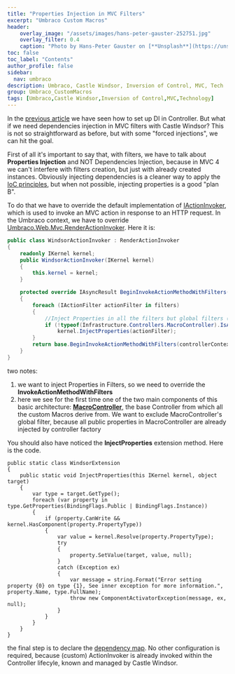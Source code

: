 ```yaml
---
title: "Properties Injection in MVC Filters"
excerpt: "Umbraco Custom Macros"
header:
    overlay_image: "/assets/images/hans-peter-gauster-252751.jpg"
    overlay_filter: 0.4
    caption: "Photo by Hans-Peter Gauster on [**Unsplash**](https://unsplash.com/photos/3y1zF4hIPCg)"
toc: false
toc_label: "Contents"
author_profile: false
sidebar:
  nav: umbraco
description: Umbraco, Castle Windsor, Inversion of Control, MVC, Tech
group: Umbraco_CustomMacros
tags: [Umbraco,Castle Windsor,Inversion of Control,MVC,Technology]
---
```


In the <a href="/2015/02/04/umbmacro-controllerfact/" target="_blank">previous article</a> we have seen how to set up DI in Controller. But what if we need dependencies injection in MVC filters with Castle Windsor?
This is not so straightforward as before, but with some "forced injections", we can hit the goal.

First of all it's important to say that, with filters, we have to talk about **Properties Injection** and NOT Dependencies Injection, because in MVC 4 we can't interfere with filters creation, but just with already created instances.
Obviously injecting dependencies is a cleaner way to apply the <a href="https://en.wikipedia.org/wiki/Inversion_of_control" target="_blank">IoC principles</a>, but when not possible, injecting properties is a good "plan B".   

To do that we have to override the default implementation of <a href="https://msdn.microsoft.com/en-us/library/system.web.mvc.iactioninvoker(v=vs.118).aspx" target="_blank">IActionInvoker</a>, which is used to invoke an MVC action in response to an HTTP request. In the Umbraco context, we have to 
override <a href="https://github.com/umbraco/Umbraco-CMS/blob/6.2.5/src/Umbraco.Web/Mvc/RenderActionInvoker.cs" target="_blank">Umbraco.Web.Mvc.RenderActionInvoker</a>. Here it is:

```csharp
public class WindsorActionInvoker : RenderActionInvoker 
{
	readonly IKernel kernel;
	public WindsorActionInvoker(IKernel kernel)
	{
		this.kernel = kernel;
	}

	protected override IAsyncResult BeginInvokeActionMethodWithFilters(ControllerContext controllerContext, IList<IActionFilter> filters, ActionDescriptor actionDescriptor, IDictionary<string, object> parameters, AsyncCallback callback, object state)
	{
		foreach (IActionFilter actionFilter in filters)
		{
			//Inject Properties in all the filters but global filters (already injected by Windsor's Controller Factory)
			if (!typeof(Infrastructure.Controllers.MacroController).IsAssignableFrom(actionFilter.GetType()))
				kernel.InjectProperties(actionFilter);
		}
		return base.BeginInvokeActionMethodWithFilters(controllerContext, filters, actionDescriptor, parameters, callback, state);
	}
}
```

two notes:

1. we want to inject Properties in Filters, so we need to override the **InvokeActionMethodWithFilters**
2. here we see for the first time one of the two main components of this basic architecture: <a href="https://github.com/williamverdolini/Umbraco-CustomMacros/blob/master/CustomMacros/Areas/Infrastructure/Controllers/MacroController.cs" target="_blank">**MacroController**</a>, the base Controller from which all the custom Macros derive from. 
We want to exclude MacroController's global filter, because all public properties in MacroController are already injected by controller factory

You should also have noticed the **InjectProperties** extension method. Here is the code.

```
public static class WindsorExtension
{
	public static void InjectProperties(this IKernel kernel, object target)
	{
		var type = target.GetType();
		foreach (var property in type.GetProperties(BindingFlags.Public | BindingFlags.Instance))
		{
			if (property.CanWrite && kernel.HasComponent(property.PropertyType))
			{
				var value = kernel.Resolve(property.PropertyType);
				try
				{
					property.SetValue(target, value, null);
				}
				catch (Exception ex)
				{
					var message = string.Format("Error setting property {0} on type {1}, See inner exception for more information.", property.Name, type.FullName);
					throw new ComponentActivatorException(message, ex, null);
				}
			}
		}
	}
}
```

the final step is to declare the <a href="https://github.com/williamverdolini/Umbraco-CustomMacros/blob/master/CustomMacros/Areas/Infrastructure/Injection/Installers/ControllersInstaller.cs#L20" target="_blank">dependency map</a>. No other configuration is required, because (custom) ActionInvoker is already invoked within the Controller lifecyle, 
known and managed by Castle Windsor.